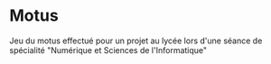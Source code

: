 # Motus

Jeu du motus effectué pour un projet au lycée lors d'une séance de spécialité "Numérique et Sciences de l'Informatique"
